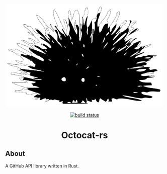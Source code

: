 <div align="center">

<img alt="Logo" src=".github/assets/octocat.png" width="500">

<a href="https://github.com/octocat-rs/octocat-rs/actions/workflows/build.yml"><img src="https://github.com/octocat-rs/octocat-rs/actions/workflows/build.yml/badge.svg?branch=main" alt="build status"></a>
  
# Octocat-rs

</div>

## About

A GitHub API library written in Rust.
